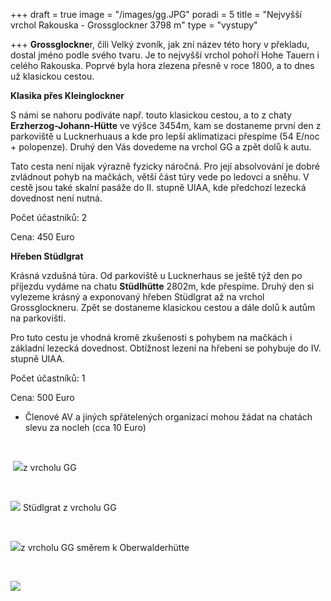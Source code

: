 +++
draft = true
image = "/images/gg.JPG"
poradi = 5
title = "Nejvyšší vrchol Rakouska - Grossglockner 3798 m"
type = "vystupy"

+++
**Grossglockne**r, čili Velký zvoník, jak zní název této hory v překladu, dostal jméno podle svého tvaru. Je to nejvyšší vrchol pohoří Hohe Tauern i celého Rakouska. Poprvé byla hora zlezena přesně v roce 1800, a to dnes už klasickou cestou.

**Klasika přes Kleinglockner**

S námi se nahoru podíváte např. touto klasickou cestou, a to z chaty **Erzherzog-Johann-Hütte** ve výšce 3454m, kam se dostaneme první den z parkoviště u Lucknerhuaus a kde pro lepší aklimatizaci přespíme (54 E/noc + polopenze). Druhý den Vás dovedeme na vrchol GG a zpět dolů k autu.

Tato cesta není nijak výrazně fyzicky náročná. Pro její absolvování  je dobré zvládnout pohyb na mačkách, větší část túry vede po ledovci a sněhu. V cestě jsou také skalní pasáže do II. stupně UIAA, kde předchozí lezecká dovednost není nutná.

Počet účastníků: 2

Cena: 450 Euro

**Hřeben Stüdlgrat**

Krásná vzdušná túra. Od parkoviště u Lucknerhaus se ještě týž den po příjezdu vydáme na chatu **Stüdlhütte** 2802m, kde přespíme. Druhý den si vylezeme krásný a exponovaný hřeben Stüdlgrat až na vrchol Grossglockneru. Zpět se dostaneme klasickou cestou a dále dolů k autům na parkovišti.

Pro tuto cestu je vhodná kromě zkušenosti s pohybem na mačkách i základní lezecká dovednost. Obtížnost lezení na hřebeni se pohybuje do IV. stupně UIAA.

Počet účastníků: 1

Cena: 500 Euro

* Členové AV a jiných spřátelených organizací mohou žádat na chatách slevu za nocleh (cca 10 Euro)

&nbsp;

 ![](/images/gg-vrchol.JPG)z vrcholu GG

&nbsp;

![](/images/z-gg-studlgrat.JPG) Stüdlgrat z vrcholu GG 

&nbsp;

![](/images/pohled-z-gg-smer-oberwalderhutte.JPG)z vrcholu GG směrem k Oberwalderhütte

&nbsp;

![](/images/z-gg-2.JPG)